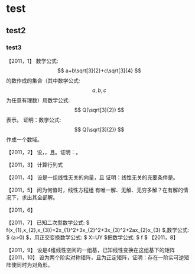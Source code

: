# test
## test2
### test3

【2011，1】
数学公式: 
$$ a+b\sqrt[3]{2}+c\sqrt[3]{4}  $$
的数作成的集合（其中数学公式: $$ a,b,c $$ 为任意有理数）用数学公式: $$ Q(\sqrt[3]{2}) $$ 表示。
证明：数学公式: $$ Q(\sqrt[3]{2}) $$ 作成一个数域。

【2011，2】
设，，且。证明：。

【2011，3】
计算行列式

【2011，4】
设是一组线性无关的向量，且
证明：线性无关的充要条件是。

【2011，5】
问为何值时，线性方程组
有唯一解、无解、无穷多解？在有解的情况下，求出其全部解。

【2011，6】

【2011，7】
已知二次型数学公式: $ f(x_{1},x_{2},x_{3})=2x_{1}^2+3x_{2}^2+3x_{3}^2+2ax_{2}x_{3} $,数学公式: $ (a>0) $，用正交变换数学公式: $ X=UY $把数学公式: $ f $
【2011，8】

【2011，9】
设是4维线性空间的一组基，已知线性变换在这组基下的矩阵
【2011，10】
设为两个阶实对称矩阵，且为正定矩阵，证明：存在一阶实可逆矩阵使同时为对角形。
